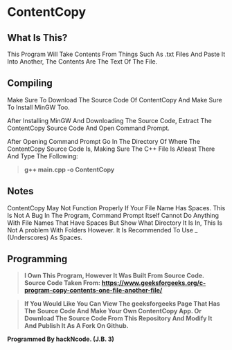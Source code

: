 # ContentCopy

## What Is This?
This Program Will Take Contents From Things Such As .txt Files And Paste It Into Another, The Contents Are The Text Of The File.

## Compiling
Make Sure To Download The Source Code Of ContentCopy And Make Sure To Install MinGW Too.

After Installing MinGW And Downloading The Source Code, Extract The ContentCopy Source Code And Open Command Prompt.

After Opening Command Prompt Go In The Directory Of Where The ContentCopy Source Code Is, Making Sure The C++ File Is Atleast There And Type The Following:

> **g++ main.cpp -o ContentCopy**

## Notes

ContentCopy May Not Function Properly If Your File Name Has Spaces. This Is Not A Bug In The Program, Command Prompt Itself Cannot Do Anything With File Names That Have Spaces But Show What Directory It Is In, This Is Not A problem With Folders However. It Is Recommended To Use _ (Underscores) As Spaces.

## Programming

> **I Own This Program, However It Was Built From Source Code. Source Code Taken From: https://www.geeksforgeeks.org/c-program-copy-contents-one-file-another-file/**

> **If You Would Like You Can View The geeksforgeeks Page That Has The Source Code And Make Your Own ContentCopy App. Or Download The Source Code From This Repository And Modify It And Publish It As A Fork On Github.**

**Programmed By hackNcode. (J.B. 3)**
